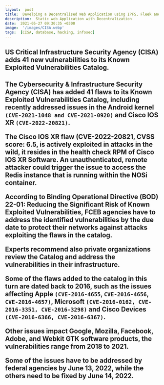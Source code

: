 ```yaml
---
layout:  post
title:  Develping a Decentralised Web Application using IPFS, Fleek and GitHub
description:  Static web Application with Decentralization
date:  2021-05-27 09:30:35 +0300
image:  '/images/CISA.webp'
tags:  [CISA, database, hacking, infosec]
---
```

<h2>US Critical Infrastructure Security Agency (CISA) adds 41 new vulnerabilities to its Known Exploited Vulnerabilities Catalog.<h2>

The Cybersecurity & Infrastructure Security Agency (CISA) has added 41 flaws to its Known Exploited Vulnerabilities Catalog, including recently addressed issues in the Android kernel ```(CVE-2021-1048 and CVE-2021-0920)``` and Cisco IOS XR ```(CVE-2022-20821)```.

The Cisco IOS XR flaw (CVE-2022-20821, CVSS score: 6.5, is actively exploited in attacks in the wild, it resides in the health check RPM of Cisco IOS XR Software. An unauthenticated, remote attacker could trigger the issue to access the Redis instance that is running within the NOSi container.

According to Binding Operational Directive (BOD) 22-01: Reducing the Significant Risk of Known Exploited Vulnerabilities, FCEB agencies have to address the identified vulnerabilities by the due date to protect their networks against attacks exploiting the flaws in the catalog.

Experts recommend also private organizations review the Catalog and address the vulnerabilities in their infrastructure.

Some of the flaws added to the catalog in this turn are dated back to 2016, such as the issues affecting Apple ```(CVE-2016-4655```, ```CVE-2016-4656```, ```CVE-2016-4657)```, Microsoft ```(CVE-2016-0162, CVE-2016-3351, CVE-2016-3298)``` and Cisco Devices ```(CVE-2016-6366, CVE-2016-6367)```.

Other issues impact Google, Mozilla, Facebook, Adobe, and Webkit GTK software products, the vulnerabilities range from 2018 to 2021.

Some of the issues have to be addressed by federal agencies by June 13, 2022, while the others need to be fixed by June 14, 2022.